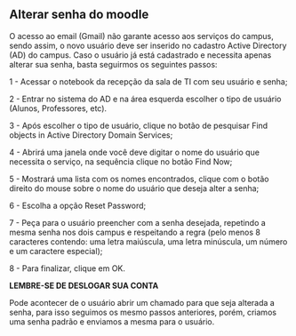 ## Alterar senha do moodle

O acesso ao email (Gmail) não garante acesso aos serviços do campus, sendo assim, o novo usuário deve ser inserido no cadastro Active Directory (AD) do campus. Caso o usuário já está cadastrado e necessita apenas 
alterar sua senha, basta seguirmos os seguintes passos:

1 - Acessar o notebook da recepção da sala de TI com seu usuário e senha;

2 - Entrar no sistema do AD e na área esquerda escolher o tipo de usuário (Alunos, Professores, etc).

3 - Após escolher o tipo de usuário, clique no botão de pesquisar Find objects in Active Directory Domain Services;

4 - Abrirá uma janela onde você deve digitar o nome do usuário que necessita o serviço, na sequência clique no botão Find Now;

5 - Mostrará uma lista com os nomes encontrados, clique com o botão direito do mouse sobre o nome do usuário que deseja alter a senha;

6 - Escolha a opção Reset Password;

7 - Peça para o usuário preencher com a senha desejada, repetindo a mesma senha nos dois campus e respeitando a regra (pelo menos 8 caracteres contendo: uma letra maiúscula, uma letra minúscula, um número e um caractere especial);

8 - Para finalizar, clique em OK.

**LEMBRE-SE DE DESLOGAR SUA CONTA**



Pode acontecer de o usuário abrir um chamado para que seja alterada a senha, para isso seguimos os mesmo passos anteriores, porém, criamos uma senha padrão e enviamos a mesma para o usuário.
